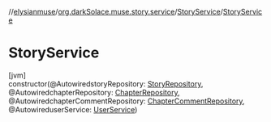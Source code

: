 //[elysianmuse](../../../index.md)/[org.darkSolace.muse.story.service](../index.md)/[StoryService](index.md)/[StoryService](-story-service.md)

# StoryService

[jvm]\
constructor(@AutowiredstoryRepository: [StoryRepository](../../org.darkSolace.muse.story.repository/-story-repository/index.md), @AutowiredchapterRepository: [ChapterRepository](../../org.darkSolace.muse.story.repository/-chapter-repository/index.md), @AutowiredchapterCommentRepository: [ChapterCommentRepository](../../org.darkSolace.muse.story.repository/-chapter-comment-repository/index.md), @AutowireduserService: [UserService](../../org.darkSolace.muse.user.service/-user-service/index.md))
